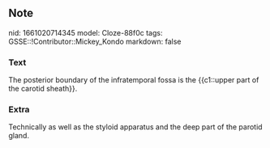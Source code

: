 ## Note
nid: 1661020714345
model: Cloze-88f0c
tags: GSSE::!Contributor::Mickey_Kondo
markdown: false

### Text
The posterior boundary of the infratemporal fossa is the {{c1::upper part of the carotid sheath}}.

### Extra
Technically as well as the styloid apparatus and the deep part of the parotid gland.
